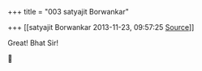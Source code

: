 +++
title = "003 satyajit Borwankar"

+++
[[satyajit Borwankar	2013-11-23, 09:57:25 [Source](https://groups.google.com/g/samskrita/c/UClpwDsLLBs)]]



Great! Bhat Sir!  




